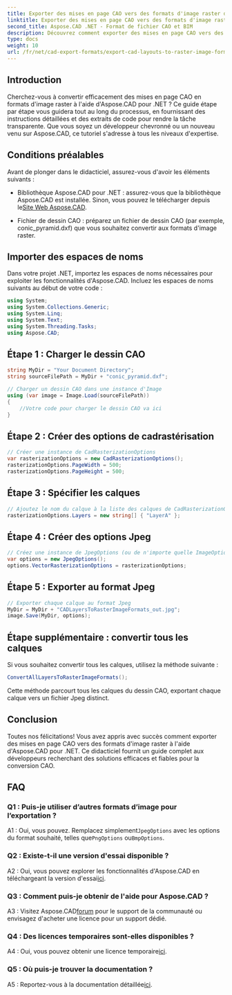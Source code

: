 ```yaml
---
title: Exporter des mises en page CAO vers des formats d'image raster dans Aspose.CAD pour .NET
linktitle: Exporter des mises en page CAO vers des formats d'image raster
second_title: Aspose.CAD .NET - Format de fichier CAO et BIM
description: Découvrez comment exporter des mises en page CAO vers des images raster à l'aide d'Aspose.CAD pour .NET. Suivez notre guide étape par étape pour une conversion transparente.
type: docs
weight: 10
url: /fr/net/cad-export-formats/export-cad-layouts-to-raster-image-formats/
---
```

## Introduction

Cherchez-vous à convertir efficacement des mises en page CAO en formats d'image raster à l'aide d'Aspose.CAD pour .NET ? Ce guide étape par étape vous guidera tout au long du processus, en fournissant des instructions détaillées et des extraits de code pour rendre la tâche transparente. Que vous soyez un développeur chevronné ou un nouveau venu sur Aspose.CAD, ce tutoriel s'adresse à tous les niveaux d'expertise.

## Conditions préalables

Avant de plonger dans le didacticiel, assurez-vous d'avoir les éléments suivants :

-  Bibliothèque Aspose.CAD pour .NET : assurez-vous que la bibliothèque Aspose.CAD est installée. Sinon, vous pouvez le télécharger depuis le[Site Web Aspose.CAD](https://releases.aspose.com/cad/net/).

- Fichier de dessin CAO : préparez un fichier de dessin CAO (par exemple, conic_pyramid.dxf) que vous souhaitez convertir aux formats d'image raster.

## Importer des espaces de noms

Dans votre projet .NET, importez les espaces de noms nécessaires pour exploiter les fonctionnalités d'Aspose.CAD. Incluez les espaces de noms suivants au début de votre code :

```csharp
using System;
using System.Collections.Generic;
using System.Linq;
using System.Text;
using System.Threading.Tasks;
using Aspose.CAD;
```

## Étape 1 : Charger le dessin CAO

```csharp
string MyDir = "Your Document Directory";
string sourceFilePath = MyDir + "conic_pyramid.dxf";

// Charger un dessin CAO dans une instance d'Image
using (var image = Image.Load(sourceFilePath))
{
    //Votre code pour charger le dessin CAO va ici
}
```

## Étape 2 : Créer des options de cadrastérisation

```csharp
// Créer une instance de CadRasterizationOptions
var rasterizationOptions = new CadRasterizationOptions();
rasterizationOptions.PageWidth = 500;
rasterizationOptions.PageHeight = 500;
```

## Étape 3 : Spécifier les calques

```csharp
// Ajoutez le nom du calque à la liste des calques de CadRasterizationOptions
rasterizationOptions.Layers = new string[] { "LayerA" };
```

## Étape 4 : Créer des options Jpeg

```csharp
// Créez une instance de JpegOptions (ou de n'importe quelle ImageOptions pour les formats raster)
var options = new JpegOptions();
options.VectorRasterizationOptions = rasterizationOptions;
```

## Étape 5 : Exporter au format Jpeg

```csharp
// Exporter chaque calque au format Jpeg
MyDir = MyDir + "CADLayersToRasterImageFormats_out.jpg";
image.Save(MyDir, options);
```

## Étape supplémentaire : convertir tous les calques

Si vous souhaitez convertir tous les calques, utilisez la méthode suivante :

```csharp
ConvertAllLayersToRasterImageFormats();
```

Cette méthode parcourt tous les calques du dessin CAO, exportant chaque calque vers un fichier Jpeg distinct.

## Conclusion

Toutes nos félicitations! Vous avez appris avec succès comment exporter des mises en page CAO vers des formats d'image raster à l'aide d'Aspose.CAD pour .NET. Ce didacticiel fournit un guide complet aux développeurs recherchant des solutions efficaces et fiables pour la conversion CAO.

## FAQ

### Q1 : Puis-je utiliser d’autres formats d’image pour l’exportation ?

 A1 : Oui, vous pouvez. Remplacez simplement`JpegOptions` avec les options du format souhaité, telles que`PngOptions` ou`BmpOptions`.

### Q2 : Existe-t-il une version d'essai disponible ?

 A2 : Oui, vous pouvez explorer les fonctionnalités d'Aspose.CAD en téléchargeant la version d'essai[ici](https://releases.aspose.com/).

### Q3 : Comment puis-je obtenir de l'aide pour Aspose.CAD ?

 A3 : Visitez Aspose.CAD[forum](https://forum.aspose.com/c/cad/19) pour le support de la communauté ou envisagez d'acheter une licence pour un support dédié.

### Q4 : Des licences temporaires sont-elles disponibles ?

 A4 : Oui, vous pouvez obtenir une licence temporaire[ici](https://purchase.aspose.com/temporary-license/).

### Q5 : Où puis-je trouver la documentation ?

 A5 : Reportez-vous à la documentation détaillée[ici](https://reference.aspose.com/cad/net/).